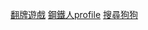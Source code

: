 [翻牌遊戲](https://codepen.io/DaphneShen/pen/bGLMeRZ)
[](https://codepen.io/DaphneShen/pen/BaYKBJy)
[鋼鐵人profile](https://codepen.io/DaphneShen/pen/VwywZmO)
[搜尋狗狗](https://codepen.io/DaphneShen/pen/LYQVaLR)
